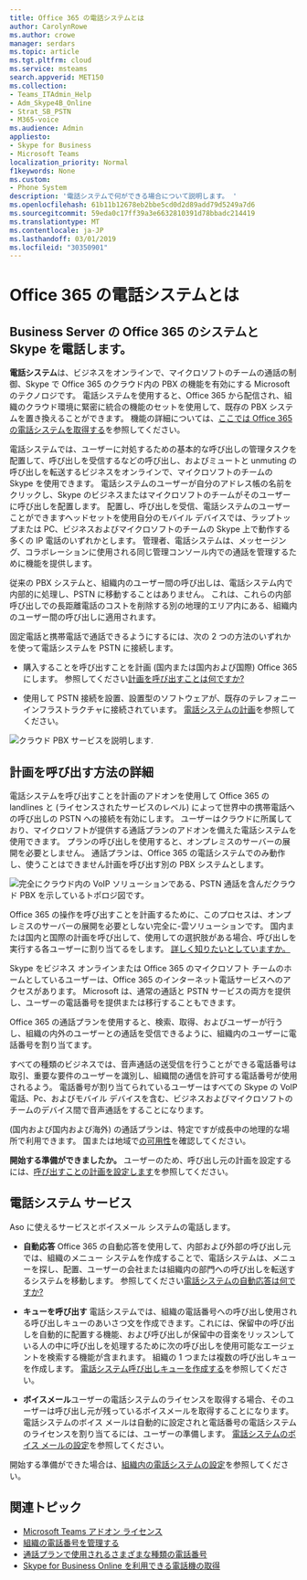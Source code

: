 ```yaml
---
title: Office 365 の電話システムとは
author: CarolynRowe
ms.author: crowe
manager: serdars
ms.topic: article
ms.tgt.pltfrm: cloud
ms.service: msteams
search.appverid: MET150
ms.collection:
- Teams_ITAdmin_Help
- Adm_Skype4B_Online
- Strat_SB_PSTN
- M365-voice
ms.audience: Admin
appliesto:
- Skype for Business
- Microsoft Teams
localization_priority: Normal
f1keywords: None
ms.custom:
- Phone System
description: '電話システムで何ができる場合について説明します。 '
ms.openlocfilehash: 61b11b12678eb2bbe5cd0d2d89add79d5249a7d6
ms.sourcegitcommit: 59eda0c17ff39a3e6632810391d78bbadc214419
ms.translationtype: MT
ms.contentlocale: ja-JP
ms.lasthandoff: 03/01/2019
ms.locfileid: "30350901"
---
```

# <a name="what-is-phone-system-in-office-365"></a>Office 365 の電話システムとは

## <a name="phone-system-in-office-365-and-skype-for-business-server"></a>Business Server の Office 365 のシステムと Skype を電話します。

**電話システム**は、ビジネスをオンラインで、マイクロソフトのチームの通話の制御、Skype で Office 365 のクラウド内の PBX の機能を有効にする Microsoft のテクノロジです。 電話システムを使用すると、Office 365 から配信され、組織のクラウド環境に緊密に統合の機能のセットを使用して、既存の PBX システムを置き換えることができます。 機能の詳細については、[ここでは Office 365 の電話システムを取得する](here-s-what-you-get-with-phone-system.md)を参照してください。
  
電話システムでは、ユーザーに対処するための基本的な呼び出しの管理タスクを配置して、呼び出しを受信するなどの呼び出し、およびミュートと unmuting の呼び出しを転送するビジネスをオンラインで、マイクロソフトのチームの Skype を使用できます。 電話システムのユーザーが自分のアドレス帳の名前をクリックし、Skype のビジネスまたはマイクロソフトのチームがそのユーザーに呼び出しを配置します。 配置し、呼び出しを受信、電話システムのユーザーことができますヘッドセットを使用自分のモバイル デバイスでは、ラップトップまたは PC、ビジネスおよびマイクロソフトのチームの Skype 上で動作する多くの IP 電話のいずれかとします。 管理者、電話システムは、メッセージング、コラボレーションに使用される同じ管理コンソール内での通話を管理するために機能を提供します。
  
従来の PBX システムと、組織内のユーザー間の呼び出しは、電話システム内で内部的に処理し、PSTN に移動することはありません。 これは、これらの内部呼び出しでの長距離電話のコストを削除する別の地理的エリア内にある、組織内のユーザー間の呼び出しに適用されます。
  
固定電話と携帯電話で通話できるようにするには、次の 2 つの方法のいずれかを使って電話システムを PSTN に接続します。
  
- 購入することを呼び出すことを計画 (国内または国内および国際) Office 365 にします。 参照してください[計画を呼び出すことは何ですか?](what-are-calling-plans-in-office-365.md)
    
- 使用して PSTN 接続を設置、設置型のソフトウェアが、既存のテレフォニー インフラストラクチャに接続されています。 [電話システムの計画](/skypeforbusiness/skype-for-business-hybrid-solutions/plan-your-phone-system-cloud-pbx-solution/plan-your-phone-system-cloud-pbx-solution)を参照してください。

![クラウド PBX サービスを説明します](media/29fd12ab-e86f-422d-b4d6-0b75824211bc.png).

## <a name="more-about-calling-plans"></a>計画を呼び出す方法の詳細

電話システムを呼び出すことを計画のアドオンを使用して Office 365 の landlines と (ライセンスされたサービスのレベル) によって世界中の携帯電話への呼び出しの PSTN への接続を有効にします。 ユーザーはクラウドに所属しており、マイクロソフトが提供する通話プランのアドオンを備えた電話システムを使用できます。 プランの呼び出しを使用すると、オンプレミスのサーバーの展開を必要としません。 通話プランは、Office 365 の電話システムでのみ動作し、使うことはできません計画を呼び出す別の PBX システムとします。

![完全にクラウド内の VoIP ソリューションである、PSTN 通話を含んだクラウド PBX を示しているトポロジ図です。](media/3e847ec3-f441-4833-8616-c5ebab094e3e.png)

Office 365 の操作を呼び出すことを計画するために、このプロセスは、オンプレミスのサーバーの展開を必要としない完全に-雲ソリューションです。 国内または国内と国際の計画を呼び出して、使用しての選択肢がある場合、呼び出しを実行する各ユーザーに割り当てるをします。 [詳しく知りたいとしていますか。](what-are-calling-plans-in-office-365.md)
  
Skype をビジネス オンラインまたは Office 365 のマイクロソフト チームのホームとしているユーザーは、Office 365 のインターネット電話サービスへのアクセスがあります。 Microsoft は、通常の通話と PSTN サービスの両方を提供し、ユーザーの電話番号を提供または移行することもできます。 
  
Office 365 の通話プランを使用すると、検索、取得、およびユーザーが行うし、組織の内外のユーザーとの通話を受信できるように、組織内のユーザーに電話番号を割り当てます。
  
すべての種類のビジネスでは、音声通話の送受信を行うことができる電話番号は取引、重要な要件のユーザーを識別し、組織間の通信を許可する電話番号が使用されるよう。 電話番号が割り当てられているユーザーはすべての Skype の VoIP 電話、Pc、およびモバイル デバイスを含む、ビジネスおよびマイクロソフトのチームのデバイス間で音声通話をすることになります。 

(国内および国内および海外) の通話プランは、特定ですが成長中の地理的な場所で利用できます。 国または地域で[の可用性](country-and-region-availability-for-audio-conferencing-and-calling-plans/country-and-region-availability-for-audio-conferencing-and-calling-plans.md)を確認してください。 

**開始する準備ができましたか。**  ユーザーのため、呼び出し元の計画を設定するには、[呼び出すことの計画を設定します](set-up-calling-plans.md)を参照してください。  

## <a name="phone-system-with-services"></a>電話システム サービス
 Aso に使えるサービスとボイスメール システムの電話します。
- **自動応答** Office 365 の自動応答を使用して、内部および外部の呼び出し元では、組織のメニュー システムを作成することで、電話システムは、メニューを探し、配置、ユーザーの会社または組織内の部門への呼び出しを転送するシステムを移動します。 参照してください[電話システムの自動応答は何ですか?](what-are-phone-system-auto-attendants.md)

- **キューを呼び出す** 電話システムでは、組織の電話番号への呼び出し使用される呼び出しキューのあいさつ文を作成できます。これには、保留中の呼び出しを自動的に配置する機能、および呼び出しが保留中の音楽をリッスンしている人の中に呼び出しを処理するために次の呼び出しを使用可能なエージェントを検索する機能が含まれます。 組織の 1 つまたは複数の呼び出しキューを作成します。 [電話システム呼び出しキューを作成する](/SkypeForBusiness/what-is-phone-system-in-office-365/create-a-phone-system-call-queue)を参照してください。

- **ボイスメール**ユーザーの電話システムのライセンスを取得する場合、そのユーザーは呼び出し元が残っているボイスメールを取得することになります。 電話システムのボイス メールは自動的に設定されと電話番号の電話システムのライセンスを割り当てるには、ユーザーの準備します。 [電話システムのボイス メールの設定](set-up-phone-system-voicemail.md)を参照してください。

開始する準備ができた場合は、[組織内の電話システムの設定](setting-up-your-phone-system.md)を参照してください。

## <a name="related-topics"></a>関連トピック
- [Microsoft Teams アドオン ライセンス](teams-add-on-licensing/microsoft-teams-add-on-licensing.md)
- [組織の電話番号を管理する](manage-phone-numbers-for-your-organization/manage-phone-numbers-for-your-organization.md)
- [通話プランで使用されるさまざまな種類の電話番号](different-kinds-of-phone-numbers-used-for-calling-plans.md)
- [Skype for Business Online を利用できる電話機の取得](/skypeforbusiness/what-is-phone-system-in-office-365/getting-phones-for-skype-for-business-online/getting-phones-for-skype-for-business-online)

